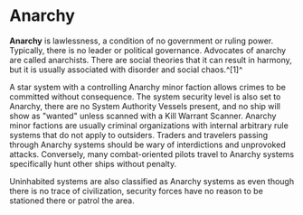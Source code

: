 # Anarchy
**Anarchy** is lawlessness, a condition of no government or ruling power. Typically, there is no leader or political governance. Advocates of anarchy are called anarchists. There are social theories that it can result in harmony, but it is usually associated with disorder and social chaos.^[1]^

A star system with a controlling Anarchy minor faction allows crimes to be committed without consequence. The system security level is also set to Anarchy, there are no System Authority Vessels present, and no ship will show as "wanted" unless scanned with a Kill Warrant Scanner. Anarchy minor factions are usually criminal organizations with internal arbitrary rule systems that do not apply to outsiders. Traders and travelers passing through Anarchy systems should be wary of interdictions and unprovoked attacks. Conversely, many combat-oriented pilots travel to Anarchy systems specifically hunt other ships without penalty.

Uninhabited systems are also classified as Anarchy systems as even though there is no trace of civilization, security forces have no reason to be stationed there or patrol the area.